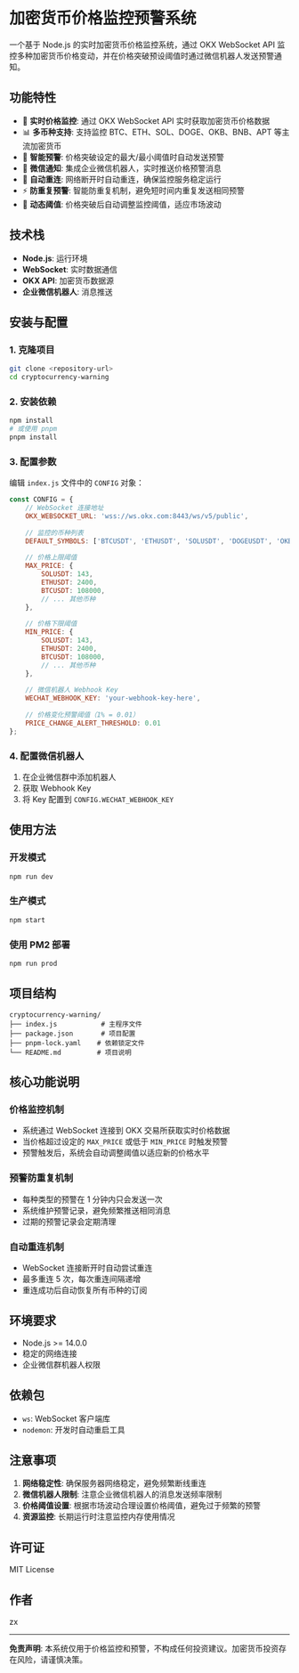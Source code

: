 # 加密货币价格监控预警系统

一个基于 Node.js 的实时加密货币价格监控系统，通过 OKX WebSocket API 监控多种加密货币价格变动，并在价格突破预设阈值时通过微信机器人发送预警通知。

## 功能特性

- 🔄 **实时价格监控**: 通过 OKX WebSocket API 实时获取加密货币价格数据
- 📊 **多币种支持**: 支持监控 BTC、ETH、SOL、DOGE、OKB、BNB、APT 等主流加密货币
- 🚨 **智能预警**: 价格突破设定的最大/最小阈值时自动发送预警
- 📱 **微信通知**: 集成企业微信机器人，实时推送价格预警消息
- 🔄 **自动重连**: 网络断开时自动重连，确保监控服务稳定运行
- ⚡ **防重复预警**: 智能防重复机制，避免短时间内重复发送相同预警
- 🎯 **动态阈值**: 价格突破后自动调整监控阈值，适应市场波动

## 技术栈

- **Node.js**: 运行环境
- **WebSocket**: 实时数据通信
- **OKX API**: 加密货币数据源
- **企业微信机器人**: 消息推送

## 安装与配置

### 1. 克隆项目

```bash
git clone <repository-url>
cd cryptocurrency-warning
```

### 2. 安装依赖

```bash
npm install
# 或使用 pnpm
pnpm install
```

### 3. 配置参数

编辑 `index.js` 文件中的 `CONFIG` 对象：

```javascript
const CONFIG = {
    // WebSocket 连接地址
    OKX_WEBSOCKET_URL: 'wss://ws.okx.com:8443/ws/v5/public',
    
    // 监控的币种列表
    DEFAULT_SYMBOLS: ['BTCUSDT', 'ETHUSDT', 'SOLUSDT', 'DOGEUSDT', 'OKBUSDT', 'BNBUSDT', 'APTUSDT'],
    
    // 价格上限阈值
    MAX_PRICE: {
        SOLUSDT: 143,
        ETHUSDT: 2400,
        BTCUSDT: 108000,
        // ... 其他币种
    },
    
    // 价格下限阈值
    MIN_PRICE: {
        SOLUSDT: 143,
        ETHUSDT: 2400,
        BTCUSDT: 108000,
        // ... 其他币种
    },
    
    // 微信机器人 Webhook Key
    WECHAT_WEBHOOK_KEY: 'your-webhook-key-here',
    
    // 价格变化预警阈值（1% = 0.01）
    PRICE_CHANGE_ALERT_THRESHOLD: 0.01
};
```

### 4. 配置微信机器人

1. 在企业微信群中添加机器人
2. 获取 Webhook Key
3. 将 Key 配置到 `CONFIG.WECHAT_WEBHOOK_KEY`

## 使用方法

### 开发模式

```bash
npm run dev
```

### 生产模式

```bash
npm start
```

### 使用 PM2 部署

```bash
npm run prod
```

## 项目结构

```
cryptocurrency-warning/
├── index.js           # 主程序文件
├── package.json       # 项目配置
├── pnpm-lock.yaml    # 依赖锁定文件
└── README.md         # 项目说明
```

## 核心功能说明

### 价格监控机制

- 系统通过 WebSocket 连接到 OKX 交易所获取实时价格数据
- 当价格超过设定的 `MAX_PRICE` 或低于 `MIN_PRICE` 时触发预警
- 预警触发后，系统会自动调整阈值以适应新的价格水平

### 预警防重复机制

- 每种类型的预警在 1 分钟内只会发送一次
- 系统维护预警记录，避免频繁推送相同消息
- 过期的预警记录会定期清理

### 自动重连机制

- WebSocket 连接断开时自动尝试重连
- 最多重连 5 次，每次重连间隔递增
- 重连成功后自动恢复所有币种的订阅

## 环境要求

- Node.js >= 14.0.0
- 稳定的网络连接
- 企业微信群机器人权限

## 依赖包

- `ws`: WebSocket 客户端库
- `nodemon`: 开发时自动重启工具

## 注意事项

1. **网络稳定性**: 确保服务器网络稳定，避免频繁断线重连
2. **微信机器人限制**: 注意企业微信机器人的消息发送频率限制
3. **价格阈值设置**: 根据市场波动合理设置价格阈值，避免过于频繁的预警
4. **资源监控**: 长期运行时注意监控内存使用情况

## 许可证

MIT License

## 作者

zx

---

**免责声明**: 本系统仅用于价格监控和预警，不构成任何投资建议。加密货币投资存在风险，请谨慎决策。